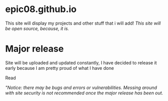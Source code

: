 # epic08.github.io
This site will display my projects and other stuff that i will add!
*This site will be open source, because, it is.*

# Major release
Site will be uploaded and updated constantly, 
I have decided to release it early because I am pretty proud of what I have done

Read 

*"Notice: there may be bugs and errors or vulnerabilities. Messing around with site security is not recommended once the major release has been out.*
